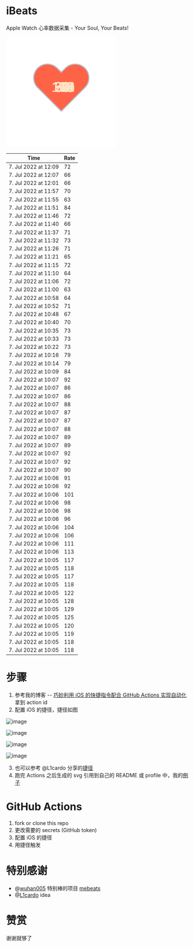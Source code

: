 # iBeats
Apple Watch 心率数据采集 - Your Soul, Your Beats!

![](./files/heart.svg)

<!--START_SECTION:my_heart_rate-->
| Time | Rate | 
 | ---- | ---- | 
| 7. Jul 2022 at 12:09 | 72 |
| 7. Jul 2022 at 12:07 | 66 |
| 7. Jul 2022 at 12:01 | 66 |
| 7. Jul 2022 at 11:57 | 70 |
| 7. Jul 2022 at 11:55 | 63 |
| 7. Jul 2022 at 11:51 | 84 |
| 7. Jul 2022 at 11:46 | 72 |
| 7. Jul 2022 at 11:40 | 66 |
| 7. Jul 2022 at 11:37 | 71 |
| 7. Jul 2022 at 11:32 | 73 |
| 7. Jul 2022 at 11:26 | 71 |
| 7. Jul 2022 at 11:21 | 65 |
| 7. Jul 2022 at 11:15 | 72 |
| 7. Jul 2022 at 11:10 | 64 |
| 7. Jul 2022 at 11:06 | 72 |
| 7. Jul 2022 at 11:00 | 63 |
| 7. Jul 2022 at 10:58 | 64 |
| 7. Jul 2022 at 10:52 | 71 |
| 7. Jul 2022 at 10:48 | 67 |
| 7. Jul 2022 at 10:40 | 70 |
| 7. Jul 2022 at 10:35 | 73 |
| 7. Jul 2022 at 10:33 | 73 |
| 7. Jul 2022 at 10:22 | 73 |
| 7. Jul 2022 at 10:16 | 79 |
| 7. Jul 2022 at 10:14 | 79 |
| 7. Jul 2022 at 10:09 | 84 |
| 7. Jul 2022 at 10:07 | 92 |
| 7. Jul 2022 at 10:07 | 86 |
| 7. Jul 2022 at 10:07 | 86 |
| 7. Jul 2022 at 10:07 | 88 |
| 7. Jul 2022 at 10:07 | 87 |
| 7. Jul 2022 at 10:07 | 87 |
| 7. Jul 2022 at 10:07 | 88 |
| 7. Jul 2022 at 10:07 | 89 |
| 7. Jul 2022 at 10:07 | 89 |
| 7. Jul 2022 at 10:07 | 92 |
| 7. Jul 2022 at 10:07 | 92 |
| 7. Jul 2022 at 10:07 | 90 |
| 7. Jul 2022 at 10:06 | 91 |
| 7. Jul 2022 at 10:06 | 92 |
| 7. Jul 2022 at 10:06 | 101 |
| 7. Jul 2022 at 10:06 | 98 |
| 7. Jul 2022 at 10:06 | 98 |
| 7. Jul 2022 at 10:06 | 96 |
| 7. Jul 2022 at 10:06 | 104 |
| 7. Jul 2022 at 10:06 | 106 |
| 7. Jul 2022 at 10:06 | 111 |
| 7. Jul 2022 at 10:06 | 113 |
| 7. Jul 2022 at 10:05 | 117 |
| 7. Jul 2022 at 10:05 | 118 |
| 7. Jul 2022 at 10:05 | 117 |
| 7. Jul 2022 at 10:05 | 118 |
| 7. Jul 2022 at 10:05 | 122 |
| 7. Jul 2022 at 10:05 | 128 |
| 7. Jul 2022 at 10:05 | 129 |
| 7. Jul 2022 at 10:05 | 125 |
| 7. Jul 2022 at 10:05 | 120 |
| 7. Jul 2022 at 10:05 | 119 |
| 7. Jul 2022 at 10:05 | 118 |
| 7. Jul 2022 at 10:05 | 118 |

<!--END_SECTION:my_heart_rate-->

# 步骤
1. 参考我的博客 -- [巧妙利用 iOS 的快捷指令配合 GitHub Actions 实现自动化](https://github.com/yihong0618/gitblog/issues/198) 拿到 action id
2. 配置 iOS 的捷径，捷径如图

![image](https://user-images.githubusercontent.com/15976103/122154218-0db0b480-ce97-11eb-93bb-5aec07c558dc.png)

![image](https://user-images.githubusercontent.com/15976103/122154236-186b4980-ce97-11eb-8e4b-70551a0391ae.png)

![image](https://user-images.githubusercontent.com/15976103/122154268-2d47dd00-ce97-11eb-902e-3acf292265a9.png)

![image](https://user-images.githubusercontent.com/15976103/122174055-fa144680-ceb4-11eb-9be2-3eb83cd516f7.png)

3. 也可以参考 @L1cardo 分享的[捷径](https://www.icloud.com/shortcuts/6ab6047b459c41ad822ad6b94b1c03d4)
4. 跑完 Actions 之后生成的 svg 引用到自己的 README 或 profile 中，我的[例子](https://github.com/yihong0618) 

# GitHub Actions

1. fork or clone this repo
2. 更改需要的 secrets (GitHub token)
3. 配置 iOS 的捷径
4. 用捷径触发

# 特别感谢
- @[wuhan005](https://github.com/wuhan005) 特别棒的项目 [mebeats](https://github.com/wuhan005/mebeats)
- @[L1cardo](https://github.com/L1cardo) idea

# 赞赏
谢谢就够了

